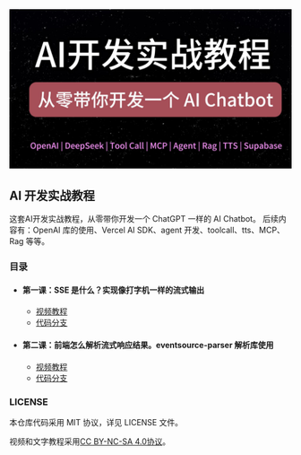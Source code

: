 <img src="./images/cover.jpg" alt="AI 开发实战教程" width="600"/>

## AI 开发实战教程

这套AI开发实战教程，从零带你开发一个 ChatGPT 一样的 AI Chatbot。
后续内容有：OpenAI 库的使用、Vercel AI SDK、agent 开发、toolcall、tts、MCP、Rag 等等。

### 目录

- #### 第一课：SSE 是什么？实现像打字机一样的流式输出
  - [视频教程](https://www.youtube.com/watch?v=hOMi2W50i-g)
  - [代码分支](https://github.com/liruifengv/ai-chatbot-tutorial/tree/p-1)
- #### 第二课：前端怎么解析流式响应结果。eventsource-parser 解析库使用
  - [视频教程](https://www.youtube.com/watch?v=Za_bEqNC9xk&t=54s)
  - [代码分支](https://github.com/liruifengv/ai-chatbot-tutorial/tree/p-2)

### LICENSE

本仓库代码采用 MIT 协议，详见 LICENSE 文件。

视频和文字教程采用[CC BY-NC-SA 4.0协议](https://creativecommons.org/licenses/by-nc-sa/4.0/deed.zh-hans)。
